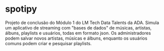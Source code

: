 # spotipy
Projeto de conclusão do Módulo 1 do LM Tech Data Talents da ADA. Simula um aplicativo de streaming com "bases de dados" de músicas, artistas, álbuns, playlists e usuários, todas em formato json.  Os administradores podem salvar novos artistas, músicas e álbuns, enquanto os usuários comuns podem criar e pesquisar playlists.
